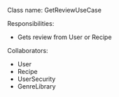 Class name: GetReviewUseCase

Responsibilities:
- Gets review from User or Recipe

Collaborators:
- User
- Recipe
- UserSecurity
- GenreLibrary